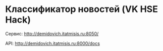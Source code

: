# Классификатор новостей (VK HSE Hack)

Сервис: http://demidovich.itatmisis.ru:8050/

API: http://demidovich.itatmisis.ru:8000/docs
